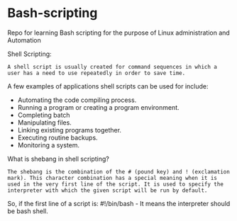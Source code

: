 # Bash-scripting
Repo for learning Bash scripting for the purpose of Linux administration and Automation

Shell Scripting:

	A shell script is usually created for command sequences in which a user has a need to use repeatedly in order to save time.

A few examples of applications shell scripts can be used for include:

- Automating the code compiling process.
- Running a program or creating a program environment.
- Completing batch
- Manipulating files.
- Linking existing programs together.
- Executing routine backups.
- Monitoring a system.

What is shebang in shell scripting?

	The shebang is the combination of the # (pound key) and ! (exclamation mark). This character combination has a special meaning when it is used in the very first line of the script. It is used to specify the interpreter with which the given script will be run by default.

So, if the first line of a script is: #!/bin/bash - It means the interpreter should be bash shell.
